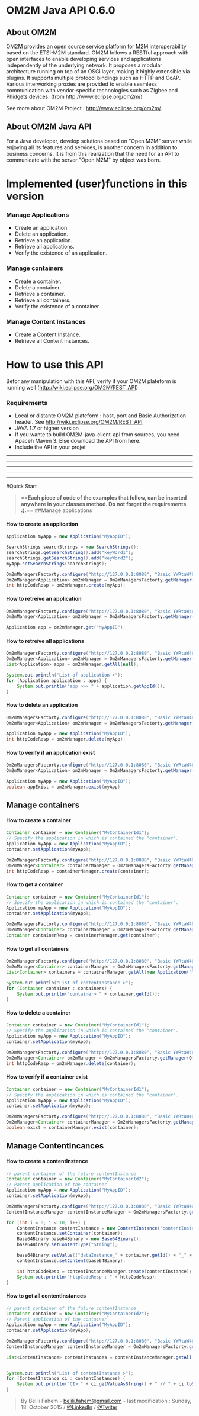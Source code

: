 # OM2M Java API 0.6.0
## About OM2M
OM2M provides an open source service platform for M2M interoperability based on the ETSI-M2M standard. OM2M follows a RESTful approach with open interfaces to enable developing services and applications independently of the underlying network. It proposes a modular architecture running on top of an OSGi layer, making it highly extensible via plugins. It supports multiple protocol bindings such as HTTP and CoAP. Various interworking proxies are provided to enable seamless communication with vendor-specific technologies such as Zigbee and Phidgets devices. (from http://www.eclipse.org/om2m/)

See more about OM2M Project : http://www.eclipse.org/om2m/.

## About OM2M Java API

For a Java developer, develop solutions based on "Open M2M" server while enjoying all its features and services, is another concern in addition to business concerns. It is from this realization that the need for an API to communicate with the server "Open M2M" by object was born.

# Implemented (user)functions in this version

### Manage Applications
* Create an application.
* Delete an application.
* Retrieve an application.
* Retrieve all applications.
* Verify the existence of an application.

### Manage containers
* Create a container.
* Delete a container.
* Retrieve a container.
* Retrieve all containers.
* Verify the existence of a container.

### Manage Content Instances
* Create a Content Instance.
* Retrieve all Content Instances.

# How to use this API
Befor any manipulation with this API, verify if your OM2M plateform is running well (http://wiki.eclipse.org/OM2M/REST_API)

### Requirements 
* Local or distante OM2M plateform : host, port and Basic Authorization header. See http://wiki.eclipse.org/OM2M/REST_API
* JAVA 1.7 or higher version
* If you wante to build OM2M-java-client-api from sources, you need Apaceh Maven 3.
Else download the API from here.
* Include the API in your projet 



***
***
***
***
***


#Quick Start
>==**Each piece of code of the examples that follow, can be inserted anywhere in your classes method. Do not forget the requirements :).**==
##Manage applications
#### How to create an application
```java
Application myApp = new Application("MyAppID");

SearchStrings searchStrings = new SearchStrings();
searchStrings.getSearchString().add("keyWord1");
searchStrings.getSearchString().add("keyWord2");
myApp.setSearchStrings(searchStrings);

Om2mManagersFactorty.configure("http://127.0.0.1:8080", "Basic YWRtaW46YWRtaW4=");
Om2mManager<Application> om2mManager = Om2mManagersFactorty.getManager(Om2mManagersFactorty.APP_MANAGER);
int httpCodeResp = om2mManager.create(myApp);
```

#### How to retreive an application
```java
Om2mManagersFactorty.configure("http://127.0.0.1:8080", "Basic YWRtaW46YWRtaW4=");
Om2mManager<Application> om2mManager = Om2mManagersFactorty.getManager(Om2mManagersFactorty.APP_MANAGER);

Application app = om2mManager.get("MyAppID");
```

#### How to retreive all applications
```java
Om2mManagersFactorty.configure("http://127.0.0.1:8080", "Basic YWRtaW46YWRtaW4=");
Om2mManager<Application> om2mManager = Om2mManagersFactorty.getManager(Om2mManagersFactorty.APP_MANAGER);
List<Application> apps = om2mManager.getAll(null);

System.out.println("List of application >");
for (Application application : apps) {
	System.out.println("app >>> " + application.getAppId());
}
```

#### How to delete an application
```java
Om2mManagersFactorty.configure("http://127.0.0.1:8080", "Basic YWRtaW46YWRtaW4=");
Om2mManager<Application> om2mManager = Om2mManagersFactorty.getManager(Om2mManagersFactorty.APP_MANAGER);

Application myApp = new Application("MyAppID");
int httpCodeResp = om2mManager.delete(myApp);
```

#### How to verify if an application exist
```java
Om2mManagersFactorty.configure("http://127.0.0.1:8080", "Basic YWRtaW46YWRtaW4=");
Om2mManager<Application> om2mManager = Om2mManagersFactorty.getManager(Om2mManagersFactorty.APP_MANAGER);

Application myApp = new Application("MyAppID");
boolean appExist = om2mManager.exist(myApp)
```


## Manage containers
#### How to create a container
```java
Container container = new Container("MyContainerId1");
// Specify the application in which is contained the "container".
Application myApp = new Application("MyAppID");
container.setApplication(myApp);

Om2mManagersFactorty.configure("http://127.0.0.1:8080", "Basic YWRtaW46YWRtaW4=");
Om2mManager<Container> containerManager = Om2mManagersFactorty.getManager(Om2mManagersFactorty.CONTAINER_MANAGER);
int httpCodeResp = containerManager.create(container);
```

#### How to get a container
```java
Container container = new Container("MyContainerId1");
// Specify the application in which is contained the "container".
Application myApp = new Application("MyAppID");
container.setApplication(myApp);

Om2mManagersFactorty.configure("http://127.0.0.1:8080", "Basic YWRtaW46YWRtaW4=");
Om2mManager<Container> containerManager = Om2mManagersFactorty.getManager(Om2mManagersFactorty.CONTAINER_MANAGER);
Container containerResp = containerManager.get(container);
```

#### How to get all containers
```java
Om2mManagersFactorty.configure("http://127.0.0.1:8080", "Basic YWRtaW46YWRtaW4=");
Om2mManager<Container> containerManager = Om2mManagersFactorty.getManager(Om2mManagersFactorty.CONTAINER_MANAGER);
List<Container> containers = containerManager.getAll(new Application("MyApp" + APP_ID_TEST));

System.out.println("List of contentInstance >");
for (Container container : containers) {
	System.out.println("container> " + container.getId());
}
```

#### How to delete a container
```java
Container container = new Container("MyContainerId1");
// Specify the application in which is contained the "container".
Application myApp = new Application("MyAppID");
container.setApplication(myApp);

Om2mManagersFactorty.configure("http://127.0.0.1:8080", "Basic YWRtaW46YWRtaW4=");
Om2mManager<Container> om2mManager = Om2mManagersFactorty.getManager(Om2mManagersFactorty.CONTAINER_MANAGER);
int httpCodeResp = om2mManager.delete(container);
```

#### How to verify if a container exist
```java
Container container = new Container("MyContainerId1");
// Specify the application in which is contained the "container".
Application myApp = new Application("MyAppID");
container.setApplication(myApp);

Om2mManagersFactorty.configure("http://127.0.0.1:8080", "Basic YWRtaW46YWRtaW4=");
Om2mManager<Container> containerManager = Om2mManagersFactorty.getManager(Om2mManagersFactorty.CONTAINER_MANAGER);
boolean exist = containerManager.exist(container);
```

## Manage ContentIncances

#### How to create a contentInstence
```java
// parent container of the future contentInstance
Container container = new Container("MyContainerId2");
// Parent application of the container
Application myApp = new Application("MyAppID");
container.setApplication(myApp);

Om2mManagersFactorty.configure("http://127.0.0.1:8080", "Basic YWRtaW46YWRtaW4=");
ContentInstanceManager contentInstanceManager = Om2mManagersFactorty.getManager(Om2mManagersFactorty.CONTENT_INSTANCE_MANAGER);

for (int i = 0; i < 10; i++) {
	ContentInstance contentInstance = new ContentInstance("contentInstanceId" + i);
	contentInstance.setContainer(container);
	Base64Binary base64Binary = new Base64Binary();
	base64Binary.setContentType("String");

	base64Binary.setValue(("dataInstance_" + container.getId() + "_" + myApp.getAppId() + "-" + i).toString().getBytes());
	contentInstance.setContent(base64Binary);

	int httpCodeResp = contentInstanceManager.create(contentInstance);
	System.out.println("httpCodeResp : " + httpCodeResp);
}
```

#### How to get all contentInstances
```java
// parent container of the future contentInstance
Container container = new Container("MyContainerId2");
// Parent application of the container
Application myApp = new Application("MyAppID");
container.setApplication(myApp);

Om2mManagersFactorty.configure("http://127.0.0.1:8080", "Basic YWRtaW46YWRtaW4=");
ContentInstanceManager contentInstanceManager = Om2mManagersFactorty.getManager(Om2mManagersFactorty.CONTENT_INSTANCE_MANAGER);

List<ContentInstance> contentInstances = contentInstanceManager.getAll(container);


System.out.println("List of contentInstance >");
for (ContentInstance ci : contentInstances) {
	System.out.println("CI> " + ci.getValueAsString() + " // " + ci.toString());
}
```
>By Belili Fahem - belili.fahem@gmail.com - last modification : Sunday, 18. October 2015 
 / [@LinkedIn](http://fr.linkedin.com/in/belilifahem)   / [@Twiter](https://twitter.com/BeliliFahem)